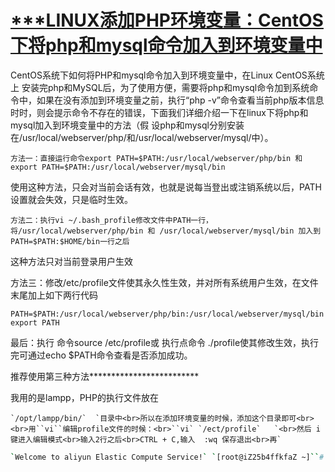 # [***LINUX添加PHP环境变量：CentOS下将php和mysql命令加入到环境变量中](https://www.cnblogs.com/kenshinobiy/p/5886046.html)



 CentOS系统下如何将PHP和mysql命令加入到环境变量中，在Linux CentOS系统上 安装完php和MySQL后，为了使用方便，需要将php和mysql命令加到系统命令中，如果在没有添加到环境变量之前，执行“php -v”命令查看当前php版本信息时时，则会提示命令不存在的错误，下面我们详细介绍一下在linux下将php和mysql加入到环境变量中的方法（假 设php和mysql分别安装在/usr/local/webserver/php/和/usr/local/webserver/mysql/中）。

```
方法一：直接运行命令export PATH=$PATH:/usr/local/webserver/php/bin 和 export PATH=$PATH:/usr/local/webserver/mysql/bin
```

使用这种方法，只会对当前会话有效，也就是说每当登出或注销系统以后，PATH 设置就会失效，只是临时生效。

```
方法二：执行vi ~/.bash_profile修改文件中PATH一行，将/usr/local/webserver/php/bin 和 /usr/local/webserver/mysql/bin 加入到PATH=$PATH:$HOME/bin一行之后
```

这种方法只对当前登录用户生效

方法三：修改/etc/profile文件使其永久性生效，并对所有系统用户生效，在文件末尾加上如下两行代码

```
PATH=$PATH:/usr/local/webserver/php/bin:/usr/local/webserver/mysql/bin
export PATH
```

最后：执行 命令source /etc/profile或 执行点命令 ./profile使其修改生效，执行完可通过echo $PATH命令查看是否添加成功。

 

推荐使用第三种方法*************************

 

 我用的是lampp，PHP的执行文件放在

```
`/opt/lampp/bin/`  `目录中<br>所以在添加环境变量的时候，添加这个目录即可<br><br>用``vi``编辑profile文件的时候：<br>``vi` `/ect/profile`   `<br>然后 i 键进入编辑模式<br>输入2行之后<br>CTRL + C,输入  :wq 保存退出<br>再`
```

 

 

```bash
`Welcome to aliyun Elastic Compute Service!` `[root@iZ25b4ffkfaZ ~]``# ls``[root@iZ25b4ffkfaZ ~]``# cd /``[root@iZ25b4ffkfaZ /]``# ls``bin  boot  dev  etc  home  lib  lib64  lost+found  media  mnt  opt  proc  root  sbin  selinux  srv  sys  tmp  usr  var``[root@iZ25b4ffkfaZ /]``# gedit /etc/profile``-``bash``: gedit: ``command` `not found``[root@iZ25b4ffkfaZ /]``# vi //etc/profile``[root@iZ25b4ffkfaZ /]``# vi //etc/profile``[root@iZ25b4ffkfaZ /]``# source /etc/profile``[root@iZ25b4ffkfaZ /]``# echo $PATH``/usr/local/sbin``:``/usr/local/bin``:``/sbin``:``/bin``:``/usr/sbin``:``/usr/bin``:``/root/bin``:``/opt/lampp/bin/php``[root@iZ25b4ffkfaZ /]``# php /opt/lampp/htdocs/www/orths/index.php cli timer message "wanglaing"``-``bash``: php: ``command` `not found``[root@iZ25b4ffkfaZ /]``# cd /opt/lampp/bin/php``-``bash``: ``cd``: ``/opt/lampp/bin/php``: Not a directory``[root@iZ25b4ffkfaZ /]``# vi /etc/profile``[root@iZ25b4ffkfaZ /]``# source /etc/profile``[root@iZ25b4ffkfaZ /]``# echo $PATH``/usr/local/sbin``:``/usr/local/bin``:``/sbin``:``/bin``:``/usr/sbin``:``/usr/bin``:``/root/bin``:``/opt/lampp/bin/php``:``/opt/lampp/bin``[root@iZ25b4ffkfaZ /]``# php /opt/lampp/htdocs/www/orths/index.php cli timer message "wanglaing"``Hello wanglaing!``[root@iZ25b4ffkfaZ /]``# `
```

